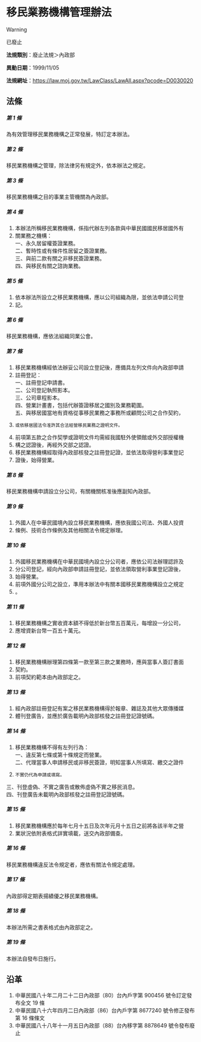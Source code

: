 # 移民業務機構管理辦法


> [!WARNING]
> 已廢止


**法規類別**：廢止法規＞內政部

**異動日期**：1999/11/05  

**法規網址**：https://law.moj.gov.tw/LawClass/LawAll.aspx?pcode=D0030020



## 法條
##### 第 1 條
為有效管理移民業務機構之正常發展，特訂定本辦法。

##### 第 2 條
移民業務機構之管理，除法律另有規定外，依本辦法之規定。

##### 第 3 條
移民業務機構之目的事業主管機關為內政部。

##### 第 4 條
1. 本辦法所稱移民業務機構，係指代辦左列各款與中華民國國民移居國外有
1. 關業務之機構：  
一、永久居留權簽證業務。  
二、暫時性或有條件性居留之簽證業務。  
三、與前二款有關之非移民簽證業務。  
四、與移民有關之諮詢業務。

##### 第 5 條
1. 依本辦法所設立之移民業務機構，應以公司組織為限，並依法申請公司登
1. 記。

##### 第 6 條
移民業務機構，應依法組織同業公會。

##### 第 7 條
1. 移民業務機構經依法辦妥公司設立登記後，應備具左列文件向內政部申請
1. 註冊登記：  
一、註冊登記申請書。  
二、公司登記執照影本。  
三、公司章程影本。  
四、營業計畫書，包括代辦簽證移居之國別及業務範圍。  
五、與移居國當地有資格從事移民業務之事務所或顧問公司之合作契約，
1.     或依移居國法令准許其合法經營移民業務之證明文件。
1. 前項第五款之合作契學或證明文件均需經我國駐外使領館或外交部授權機
1. 構之認證後，再經外交部之認證。
1. 移民業務機構經取得內政部核發之註冊登記證，並依法取得營利事業登記
1. 證後，始得營業。

##### 第 8 條
移民業務機構申請設立分公司，有關機關核准後應副知內政部。

##### 第 9 條
1. 外國人在中華民國境內設立移民業務機構，應依我國公司法、外國人投資
1. 條例、技術合作條例及其他相關法令規定辦理。

##### 第 10 條
1. 外國移民業務機構在中華民國境內設立分公司者，應依公司法辦理認許及
1. 分公司登記，經向內政部申請註冊登記，並依法領取營利事業登記證後，
1. 始得營業。
1. 前項外國分公司之設立，準用本辦法中有關本國移民業務機構設立之規定
1. 。

##### 第 11 條
1. 移民業務機構之實收資本額不得低於新台幣五百萬元，每增設一分公司，
1. 應增資新台幣一百五十萬元。

##### 第 12 條
1. 移民業務機構辦理第四條第一款至第三款之業務時，應與當事人簽訂書面
1. 契約。
1. 前項契約範本由內政部定之。

##### 第 13 條
1. 經內政部註冊登記有案之移民業務機構得於報章、雜誌及其他大眾傳播媒
1. 體刊登廣告，並應於廣告載明內政部核發之註冊登記證號碼。

##### 第 14 條
1. 移民業務機構不得有左列行為：  
一、違反第七條或第十條規定而營業。  
二、代理當事人申請移民或非移民簽證，明知當事人所填寫、繳交之證件
1.     不實仍代為申請或填寫。  
三、刊登虛偽、不實之廣告或散佈虛偽不實之移民消息。  
四、刊登廣告未載明內政部核發之註冊登記證號碼。

##### 第 15 條
1. 移民業務機構應於每年七月十五日及次年元月十五日之前將各該半年之營
1. 業狀況依附表格式詳實填載，送交內政部備查。

##### 第 16 條
移民業務機構違反法令規定者，應依有關法令規定處理。

##### 第 17 條
內政部得定期表揚績優之移民業務機構。

##### 第 18 條
本辦法所需之書表格式由內政部定之。

##### 第 19 條
本辦法自發布日施行。

## 沿革
1. 中華民國八十年二月二十二日內政部（80）台內戶字第 900456 號令訂定發布全文 19 條
1. 中華民國八十六年四月二日內政部（86）台內戶字第 8677240  號令修正發布第 16 條條文
1. 中華民國八十八年十一月五日內政部（88）台內移字第 8878649  號令發布廢止
